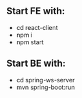 ## Start FE with:

- cd react-client
- npm i
- npm start

## Start BE with:

- cd spring-ws-server
- mvn spring-boot:run
